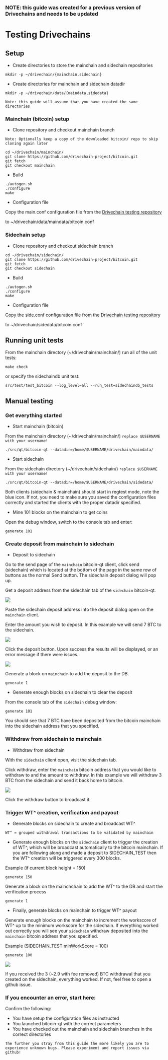 ### NOTE: this guide was created for a previous version of Drivechains and needs to be updated

Testing Drivechains
===================

Setup
-----
- Create directories to store the mainchain and sidechain repositories
```
mkdir -p ~/drivechain/{mainchain,sidechain}
```

- Create directories for mainchain and sidechain datadir
```
mkdir -p ~/drivechain/data/{maindata,sidedata}
```

`Note: this guide will assume that you have created the same directories`

### Mainchain (bitcoin) setup
- Clone repository and checkout mainchain branch

`Note: Optionally keep a copy of the downloaded bitcoin/ repo to skip cloning again later`
```
cd ~/drivechain/mainchain/
git clone https://github.com/drivechain-project/bitcoin.git
git fetch
git checkout mainchain
```

- Build
```
./autogen.sh
./configure
make
```

- Configuration file

Copy the main.conf configuration file from the [Drivechain testing repository](https://github.com/drivechain-project/testing)

to ~/drivechain/data/maindata/bitcoin.conf

### Sidechain setup
- Clone repository and checkout sidechain branch
```
cd ~/drivechain/sidechain/
git clone https://github.com/drivechain-project/bitcoin.git
git fetch
git checkout sidechain
```

- Build
```
./autogen.sh
./configure
make
```

- Configuration file

Copy the side.conf configuration file from the [Drivechain testing repository](https://github.com/drivechain-project/testing)

to ~/drivechain/sidedata/bitcoin.conf


Running unit tests
------------------
From the mainchain directory (~/drivechain/mainchain/)
run all of the unit tests:
```
make check
```

or specify the sidechaindb unit test:
```
src/test/test_bitcoin --log_level=all --run_test=sidechaindb_tests
```

Manual testing
--------------
### Get everything started
- Start mainchain (bitcoin)

From the mainchain directory (~/drivechain/mainchain/)
`replace $USERNAME with your username!`
```
./src/qt/bitcoin-qt --datadir=/home/$USERNAME/drivechain/maindata/
```

- Start sidechain

From the sidechain directory (~/drivechain/sidechain/)
`replace $USERNAME with your username!`
```
./src/qt/bitcoin-qt --datadir=/home/$USERNAME/drivechain/sidedata/
```

Both clients (sidechain & mainchain) should start in regtest mode, note the
blue icon. If not, you need to make sure you saved the configuration files
correctly and started the clients with the proper datadir specified.


- Mine 101 blocks on the mainchain to get coins

Open the debug window, switch to the console tab and enter:
```
generate 101
```

### Create deposit from mainchain to sidechain

- Deposit to sidechain

Go to the send page of the `mainchain` bitcoin-qt client, click send (sidechain)
which is located at the bottom of the page in the same row of buttons as the
normal Send button. The sidechain deposit dialog will pop up.

Get a deposit address from the sidechain tab of the `sidechain` bitcoin-qt.

![](SidechainPageDeposit.png)

Paste the sidechain deposit address into the deposit dialog open on the
`mainchain` client.

Enter the amount you wish to deposit. In this example we will send 7 BTC to the
sidechain.

![](SidechainDepositDialog.png)

Click the deposit button. Upon success the results will be displayed, or an
error message if there were issues.

![](SidechainDepositResultMessage.png)

Generate a block on `mainchain` to add the deposit to the DB.
```
generate 1
```

- Generate enough blocks on sidechain to clear the deposit

From the console tab of the `sidechain` debug window:
```
generate 101
```
You should see that 7 BTC have been deposited from the bitcoin mainchain into
the sidechain address that you specified.

### Withdraw from sidechain to mainchain

- Withdraw from sidechain

With the `sidechain` client open, visit the sidechain tab.

Click withdraw, enter the `mainchain` bitcoin address that you would like to
withdraw to and the amount to withdraw. In this example we will withdraw 3 BTC
from the sidechain and send it back home to bitcoin.

![](SidechainPageWithdraw.png)

Click the withdraw button to broadcast it.

### Trigger WT^ creation, verification and payout

- Generate blocks on sidechain to create and broadcast WT^

`WT^ = grouped withdrawal transactions to be validated by mainchain`

- Generate enough blocks on the `sidechain` client to trigger the creation of
WT^, which will be broadcast automatically to the bitcoin mainchain. If you are
following along and made a deposit to SIDECHAIN_TEST then the WT^ creation will
be triggered every 300 blocks.

Example (if current block height = 150)
```
generate 150
```

Generate a block on the mainchchain to add the WT^ to the DB and start the
verification process
```
generate 1
```

- Finally, generate blocks on mainchain to trigger WT^ payout

Generate enough blocks on the mainchain to increment the workscore of WT^ up to
the minimum workscore for the sidechain. If everything worked out correctly you
will see your `sidechain` withdraw deposited into the `mainchain` bitcoin
address that you specified.

Example (SIDECHAIN_TEST minWorkScore = 100)
```
generate 100
```
![](SidechainWithdrawReceived.png)

If you received the 3 (~2.9 with fee removed) BTC withdrawal that you created
on the sidechain, everything worked. If not, feel free to open a github issue.

### If you encounter an error, start here:
Confirm the following:
- You have setup the configuration files as instructed
- You launched bitcoin-qt with the correct parameters 
- You have checked out the mainchain and sidechain branches in the correct directories

`The further you stray from this guide the more likely you are to experience
unknown bugs. Please experiment and report issues via github!`
